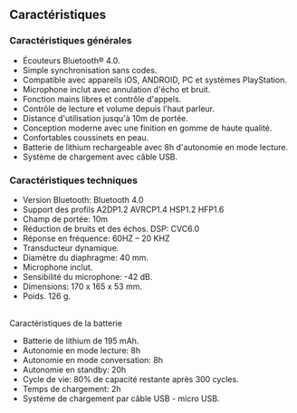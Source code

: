 ## Caractéristiques


### Caractéristiques générales

- Écouteurs Bluetooth® 4.0.
- Simple synchronisation sans codes.
- Compatible avec appareils iOS, ANDROID, PC et systèmes PlayStation.
- Microphone inclut avec annulation d'écho et bruit.
- Fonction mains libres et contrôle d'appels.
- Contrôle de lecture et volume depuis l'haut parleur.
- Distance d'utilisation jusqu'à 10m de portée.
- Conception moderne avec une finition en gomme de haute qualité.
- Confortables coussinets en peau.
- Batterie de lithium rechargeable avec 8h d'autonomie en mode lecture.
- Système de chargement avec câble USB.


### Caractéristiques techniques

- Version Bluetooth: Bluetooth 4.0
- Support des profils A2DP1.2 AVRCP1.4 HSP1.2 HFP1.6
- Champ de portée: 10m
- Réduction de bruits et des échos. DSP: CVC6.0
- Réponse en fréquence: 60HZ – 20 KHZ
- Transducteur dynamique.
- Diamètre du diaphragme: 40 mm.
- Microphone inclut.
- Sensibilité du microphone: -42 dB.
- Dimensions: 170 x 165 x 53 mm.
- Poids. 126 g.

<br/>
Caractéristiques de la batterie<br/>

- Batterie de lithium de 195 mAh.
- Autonomie en mode lecture: 8h
- Autonomie en mode conversation: 8h
- Autonomie en standby: 20h
- Cycle de vie: 80% de capacité restante après 300 cycles.
- Temps de chargement: 2h
- Système de chargement par câble USB - micro USB.
